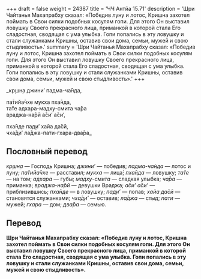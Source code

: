 +++
draft = false
weight = 24387
title = 'ЧЧ Антйа 15.71'
description = 'Шри Чайтанья Махапрабху сказал: «Победив луну и лотос, Кришна захотел поймать в Свои силки подобных косулям гопи. Для этого Он выставил ловушку Своего прекрасного лица, приманкой в которой стала Его сладостная, сводящая с ума улыбка. Гопи попались в эту ловушку и стали служанками Кришны, оставив свои дома, семьи, мужей и свою стыдливость».'
summary = 'Шри Чайтанья Махапрабху сказал: «Победив луну и лотос, Кришна захотел поймать в Свои силки подобных косулям гопи. Для этого Он выставил ловушку Своего прекрасного лица, приманкой в которой стала Его сладостная, сводящая с ума улыбка. Гопи попались в эту ловушку и стали служанками Кришны, оставив свои дома, семьи, мужей и свою стыдливость».'
+++

_кр̣шн̣а джини’ падма-ча̄нда,  
  
па̄тийа̄чхе мукха пха̄нда,  
та̄те адхара-мадху-смита ча̄ра  
враджа-на̄рӣ а̄си’ а̄си’,  
  
пха̄нде пад̣и’ хайа да̄сӣ,  
чха̄д̣и’ ла̄джа-пати-гхара-два̄ра_

## Пословный перевод

_кр̣шн̣а_ — Господь Кришна; _джини’_ — победив; _падма_\-_ча̄нда_ — лотос и луну; _па̄тийа̄чхе_ — расставил; _мукха_ — лица́; _пха̄нда_ — ловушку; _та̄те_ — на том; _адхара_ — губы; _мадху_\-_смита_ — сладкая улыбка; _ча̄ра_ — приманка; _враджа_\-_на̄рӣ_ — девушки Враджа; _а̄си’_ _а̄си’_ — приблизившись; _пха̄нде_ — в ловушку; _пад̣и’_ — попав; _хайа_ _да̄сӣ_ — становятся служанками; _чха̄д̣и’_ — оставив; _ла̄джа_ — стыд; _пати_ — мужей; _гхара_ — дом; _два̄ра_ — семью.

## Перевод

**Шри Чайтанья Махапрабху сказал: «Победив луну и лотос, Кришна захотел поймать в Свои силки подобных косулям гопи. Для этого Он выставил ловушку Своего прекрасного лица, приманкой в которой стала Его сладостная, сводящая с ума улыбка. Гопи попались в эту ловушку и стали служанками Кришны, оставив свои дома, семьи, мужей и свою стыдливость».**
